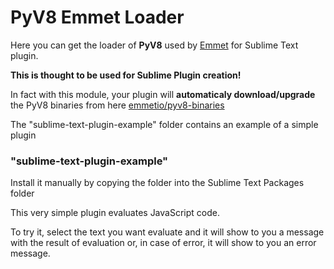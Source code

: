 # PyV8 Emmet Loader

Here you can get the loader of **PyV8** used by [Emmet](https://github.com/sergeche/emmet-sublime) for Sublime Text plugin.

**This is thought to be used for Sublime Plugin creation!**

In fact with this module, your plugin will **automaticaly download/upgrade** the PyV8 binaries
from here [emmetio/pyv8-binaries](https://github.com/emmetio/pyv8-binaries)

The "sublime-text-plugin-example" folder contains an example of a simple plugin

### "sublime-text-plugin-example"

Install it manually by copying the folder into the Sublime Text Packages folder

This very simple plugin evaluates JavaScript code.

To try it, select the text you want evaluate and it will show to you a message with the result of evaluation or, in case of error, it will show to you an error message.